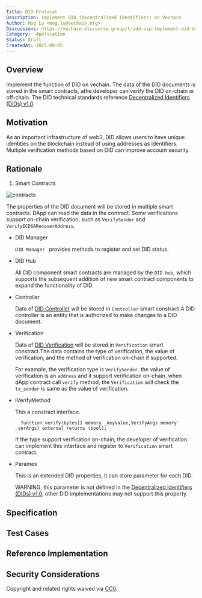 ```yaml
---
Title: DID Protocal
Description: Implement DID (Decentralized Identifiers) on Vechain
Author: Mog Lu <mog.lu@vechain.org>
Discussions: https://vechain.discourse.group/t/add-vip-implement-did-decentralized-identifiers/62
Category:  Application
Status: Draft
CreatedAt: 2023-09-05
---
```


## Overview

Implement the function of DID on vechain. The data of the DID documents is stored in the smart contracts, athe developer can verify the DID on-chain or off-chain. The DID technical standards reference [Decentralized Identifiers (DIDs) v1.0](https://w3c.github.io/did-core/).

## Motivation

As an important infrastructure of web3, DID allows users to have unique identities on the blockchain instead of using addresses as identifiers. Multiple verification methods based on DID can improve account security.

## Rationale

1. Smart Contracts

![contracts](https://www.plantuml.com/plantuml/png/JO_13e8m38RlUuhT2Ju314paG3IIU9_iLvQmZRILwDixcJ7sr7xzsx-jM0o9Ty5wiwX2jrsh3u-hAdBQcs3k85MMkeb1ACvphYuWTtEZ4HU3AXFeDlBg8LEqYIIKoO1WGVzatxH3VSOOLr1jBO4vjuyoWVIwYRJVDl4knSVmPCXuiFh95eeBI1nOHz9u2WAdO_90bKo_Jxq1)

The properties of the DID document will be stored in multiple smart contracts. DApp can read the data in the contract. Some verifications support on-chain verification, such as `VerifySender` and `VerifyECDSARecoverAddress`.

- DID Manager

  `DID Manager ` provides methods to register and set DID status.

- DID Hub

  All DID component smart contracts are managed by the `DID hub`, which supports the subsequent addition of new smart contract components to expand the functionality of DID.

- Controller

   Data of [DID Controller](https://w3c.github.io/did-core/#did-controller) will be stored in `Controller` smart constract.A DID controller is an entity that is authorized to make changes to a DID document.

- Verification

  Data of [DID Verification](https://w3c.github.io/did-core/#verification-methods) will be stored in `Verification` smart constract.The data contains the type of verification, the value of verification, and the method of verification on-chain if supported.

  For example, the verification type is `VerifySender`. the value of verification is an `address` and it support verification on-chain. when dApp contract call `verify` method, the `Verification` will check the `tx_sender` is same as the value of verification.

- IVerifyMethod

    This a constract interface.

        function verify(bytes[] memory _keyValue,VerifyArgs memory _verArgs) external returns (bool);

    If the type support verification on-chain, the developer of verification can implement this interface and register to `Verification` smart contract.

- Parames

    This is an extended DID properties, It can store parameter for each DID.

    WARNING, this parameter is not defined in the [Decentralized Identifiers (DIDs) v1.0](https://w3c.github.io/did-core/), other DID implementations may not support this property.


## Specification
  
<!--
  The Specification section should describe the syntax and semantics of any new feature. The specification should be detailed enough to allow competing, interoperable implementations.
  
  TODO: Remove this comment before submitting
-->

## Test Cases
  
<!--
  This section is optional for non-Core VIPs.

  The Test Cases section should include expected input/output pairs, but may include a succinct set of executable tests. It should not include project build files. No new requirements may be be introduced here (meaning an implementation following only the Specification section should pass all tests here.)
  
  If the test suite is too large to reasonably be included inline, then consider adding it as one or more files in `../assets/vip-####/`. External links will not be allowed

  TODO: Remove this comment before submitting
-->
  
## Reference Implementation
  
<!--
  This section is optional.

  The Reference Implementation section should include a minimal implementation that assists in understanding or implementing this specification. It should not include project build files. The reference implementation is not a replacement for the Specification section, and the proposal should still be understandable without it.
  
  If the reference implementation is too large to reasonably be included inline, then consider adding it as one or more files in `../assets/vip-####/`. External links will not be allowed.

  TODO: Remove this comment before submitting
-->
  
## Security Considerations

<!--
  All VIPs must contain a section that discusses the security implications/considerations relevant to the proposed change. Include information that might be important for security discussions, surfaces risks and can be used throughout the life cycle of the proposal. For example, include security-relevant design decisions, concerns, important discussions, implementation-specific guidance and pitfalls, an outline of threats and risks and how they are being addressed. VIP submissions missing the "Security Considerations" section will be rejected. An VIP cannot proceed to status "Final" without a Security Considerations discussion deemed sufficient by the reviewers.

  The current placeholder is acceptable for a draft.

  TODO: Remove this comment before submitting
-->

Copyright and related rights waived via [CC0](./LICENSE.md).
